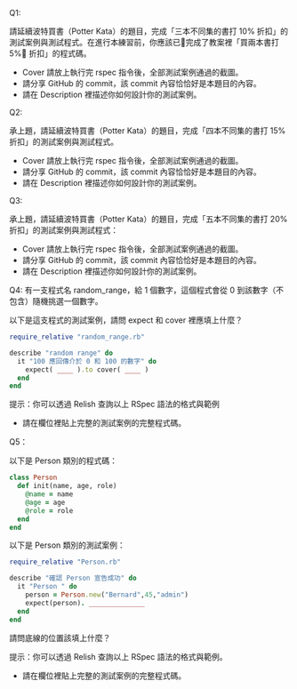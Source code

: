 Q1:

請延續波特買書（Potter Kata）的題目，完成「三本不同集的書打 10% 折扣」的測試案例與測試程式。在進行本練習前，你應該已完成了教案裡「買兩本書打 5% 折扣」的程式碼。

- Cover 請放上執行完 rspec 指令後，全部測試案例通過的截圖。
- 請分享 GitHub 的 commit，該 commit 內容恰恰好是本題目的內容。
- 請在 Description 裡描述你如何設計你的測試案例。

Q2:

承上題，請延續波特買書（Potter Kata）的題目，完成「四本不同集的書打 15% 折扣」的測試案例與測試程式。

- Cover 請放上執行完 rspec 指令後，全部測試案例通過的截圖。
- 請分享 GitHub 的 commit，該 commit 內容恰恰好是本題目的內容。
- 請在 Description 裡描述你如何設計你的測試案例。

Q3:

承上題，請延續波特買書（Potter Kata）的題目，完成「五本不同集的書打 20% 折扣」的測試案例與測試程式：

- Cover 請放上執行完 rspec 指令後，全部測試案例通過的截圖。
- 請分享 GitHub 的 commit，該 commit 內容恰恰好是本題目的內容。
- 請在 Description 裡描述你如何設計你的測試案例。

Q4:
有一支程式名 random_range，給 1 個數字，這個程式會從 0 到該數字（不包含）隨機挑選一個數字。

以下是這支程式的測試案例，請問 expect 和 cover 裡應填上什麼？

```Ruby
require_relative "random_range.rb"

describe "random range" do
  it "100 應回傳介於 0 和 100 的數字" do
    expect( ____ ).to cover( ____ )
  end
end
```


提示：你可以透過 Relish 查詢以上 RSpec 語法的格式與範例

- 請在欄位裡貼上完整的測試案例的完整程式碼。

Q5：

以下是 Person 類別的程式碼：

```Ruby
class Person
  def init(name, age, role)
    @name = name
    @age = age
    @role = role
  end
end
```

以下是 Person 類別的測試案例：

```Ruby
require_relative "Person.rb"

describe "確認 Person 宣告成功" do
  it "Person " do
    person = Person.new("Bernard",45,"admin")
    expect(person). ______________
  end
end
```

請問底線的位置該填上什麼？

提示：你可以透過 Relish 查詢以上 RSpec 語法的格式與範例。

- 請在欄位裡貼上完整的測試案例的完整程式碼。
